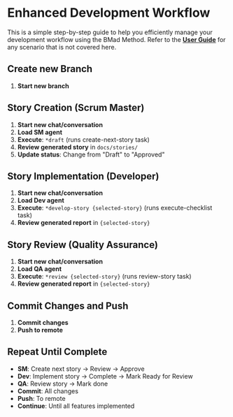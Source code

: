 # Enhanced Development Workflow

This is a simple step-by-step guide to help you efficiently manage your development workflow using the BMad Method.
Refer to the **[<ins>User Guide</ins>](user-guide.md)** for any scenario that is not covered here.

## Create new Branch

1. **Start new branch**

## Story Creation (Scrum Master)

1. **Start new chat/conversation**
2. **Load SM agent**
3. **Execute**: `*draft` (runs create-next-story task)
4. **Review generated story** in `docs/stories/`
5. **Update status**: Change from "Draft" to "Approved"

## Story Implementation (Developer)

1. **Start new chat/conversation**
2. **Load Dev agent**
3. **Execute**: `*develop-story {selected-story}` (runs execute-checklist task)
4. **Review generated report** in `{selected-story}`

## Story Review (Quality Assurance)

1. **Start new chat/conversation**
2. **Load QA agent**
3. **Execute**: `*review {selected-story}` (runs review-story task)
4. **Review generated report** in `{selected-story}`

## Commit Changes and Push

1. **Commit changes**
2. **Push to remote**

## Repeat Until Complete

- **SM**: Create next story → Review → Approve
- **Dev**: Implement story → Complete → Mark Ready for Review
- **QA**: Review story → Mark done
- **Commit**: All changes
- **Push**: To remote
- **Continue**: Until all features implemented
